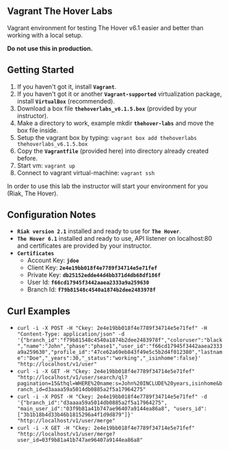 Vagrant The Hover Labs
----------------------

Vagrant environment for testing The Hover v6.1 easier and better than working with a local
setup.

**Do not use this in production.**

Getting Started
---------------

1. If you haven't got it, install **`Vagrant`**.
2. If you haven't got it or another **`Vagrant-supported`** virtualization package, install **`VirtualBox`** (recommended).
3. Download a box file **`thehoverlabs_v6.1.5.box`** (provided by your instructor).
3. Make a directory to work, example mkdir **`thehover-labs`** and move the box file inside.
4. Setup the vagrant box by typing: ```vagrant box add thehoverlabs thehoverlabs_v6.1.5.box```
5. Copy the **`Vagrantfile`** (provided here) into directory already created before.
6. Start vm: ```vagrant up```
7. Connect to vagrant virtual-machine: ```vagrant ssh```

In order to use this lab the instructor will start your environment for you (Riak, The Hover).

Configuration Notes
------------------

- **`Riak version 2.1`** installed and ready to use for **`The Hover`**.
- **`The Hover 6.1`** installed and ready to use, API listener on localhost:80 and certificates are provided
by your instructor.
- **`Certificates`**
    - Account Key: **`jdoe`**
    - Client Key: **`2e4e19bb018f4e7789f34714e5e71fef`**
    - Private Key: **`db25152edde44d4bb371d4db68df186f`**
    - User Id: **`f66cd17945f3442aaea2333a9a259630`**
    - Branch Id: **`f79b81548c4540a1874b2dee2483978f`**

Curl Examples
-------------

- `curl -i -X POST -H "Ckey: 2e4e19bb018f4e7789f34714e5e71fef" -H "Content-Type: application/json" -d '{"branch_id":"f79b81548c4540a1874b2dee2483978f","coloruser":"black","name":"John","phase":"phase1","user_id":"f66cd17945f3442aaea2333a9a259630","profile_id":"47ce62a69eb843f49e5c5b2d4f012380","lastname":"Doe","_years":30,"_status":"working","_isinhome":false}' "http://localhost/v1/user"`
- `curl -i -X GET -H "Ckey: 2e4e19bb018f4e7789f34714e5e71fef" "http://localhost/v1/user/search/ql?pagination=15&thql=WHERE%20name:s=John%20INCLUDE%20years,isinhome&branch_id=d3aaaa59a5014db0885a2f5a17964275"`
- `curl -i -X POST -H "Ckey: 2e4e19bb018f4e7789f34714e5e71fef" -d '{"branch_id":"d3aaaa59a5014db0885a2f5a17964275", "main_user_id":"03f9b81a41b747ae96407a9144ea86a8", "users_id": ["3b1b18b4d33b46b1815296a4f1d9d879"]}' "http://localhost/v1/user/merge"`
- `curl -i -X GET -H "Ckey: 2e4e19bb018f4e7789f34714e5e71fef" "http://localhost/v1/user/merge?user_id=03f9b81a41b747ae96407a9144ea86a8"`
    
